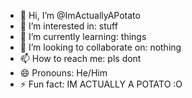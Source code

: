 - 👋 Hi, I’m @ImActuallyAPotato
- 👀 I’m interested in: stuff
- 🌱 I’m currently learning: things
- 💞️ I’m looking to collaborate on: nothing
- 📫 How to reach me: pls dont
- 😄 Pronouns: He/Him
- ⚡ Fun fact: IM ACTUALLY A POTATO :O

<!---
ImActuallyAPotato/ImActuallyAPotato is a ✨ special ✨ repository because its `README.md` (this file) appears on your GitHub profile.
You can click the Preview link to take a look at your changes.
--->

